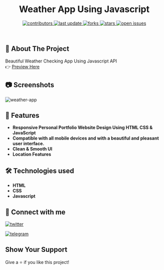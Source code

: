<div align="center">
  <h1>Weather App Using Javascript</h1>

<!-- Badges -->
<p>
  <a href="https://github.com/alaminniyaz/alamin-portfolio/graphs/contributors">
    <img src="https://img.shields.io/github/contributors/Louis3797/awesome-readme-template" alt="contributors" />
  </a>
  <a href="https://github.com/alaminniyaz/alamin-portfolio/graphs/commit-activity">
    <img src="https://img.shields.io/github/last-commit/Louis3797/awesome-readme-template" alt="last update" />
  </a>
  <a href="https://github.com/alaminniyaz/alamin-portfolio/forks">
    <img src="https://img.shields.io/github/forks/Louis3797/awesome-readme-template" alt="forks" />
  </a>
  <a href="https://github.com/alaminniyaz/alamin-portfolio/pulse">
    <img src="https://img.shields.io/github/stars/Louis3797/awesome-readme-template" alt="stars" />
  </a>
  <a href="(https://github.com/alaminniyaz/alamin-portfolio/issues)">
    <img src="https://img.shields.io/github/issues/Louis3797/awesome-readme-template" alt="open issues" />
  </a>
</p>
</div>

<br />

<!-- About the Project -->

## :star2: About The Project

Beautiful Weather Checking App Using Javascript API
<br>
👉 [Preview Here](https://alaminniyaz.github.io/weather-app)

<!-- Screenshots -->

## :camera: Screenshots

![weather-app](https://user-images.githubusercontent.com/104723233/236596279-de51881b-4a3a-415d-a8c4-36a86b2bcc6b.png)


<!-- Features -->

## :dart: Features

- **Responsive Personal Portfolio Website Design Using HTML CSS & JavaScript**
- **Compatible with all mobile devices and with a beautiful and pleasant user interface.**
- **Clean & Smooth UI**
- **Location Features**


<!-- TechStack -->
## 🛠️ Technologies used

- **HTML**
- **CSS**
- **Javascript**


## 🔗 Connect with me 

[![twitter](https://img.shields.io/badge/twitter-1DA1F2?style=for-the-badge&logo=twitter&logoColor=white)](https://twitter.com/alaminniyaz)

[![telegram](https://img.shields.io/badge/telegram-1DA1F2?style=for-the-badge&logo=telegram&logoColor=white)](https://t.me/alaminniyaz)


## Show Your Support
Give a ⭐️ if you like this project!
